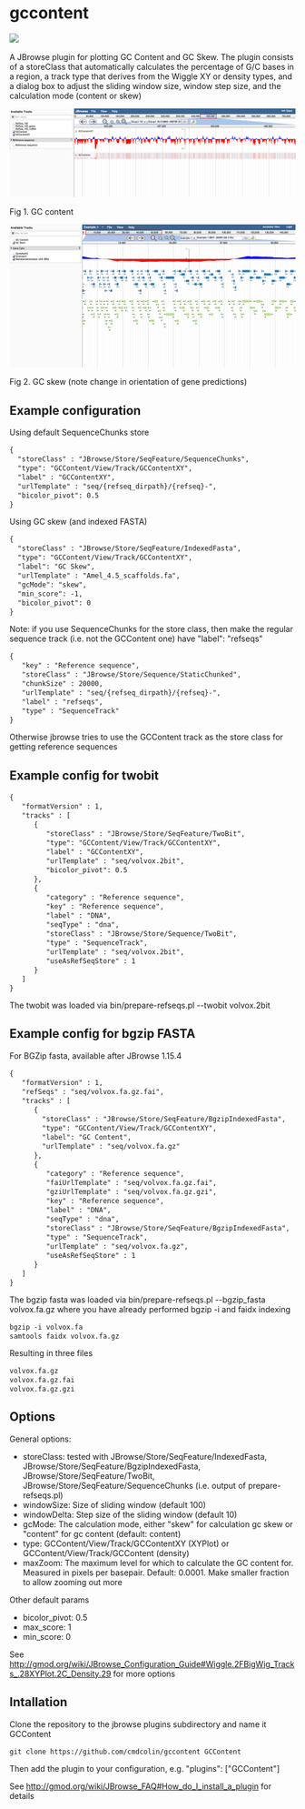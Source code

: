 # gccontent

[![](https://travis-ci.org/elsiklab/gccontent.svg?branch=master)](https://travis-ci.org/elsiklab/gccontent)

A JBrowse plugin for plotting GC Content and GC Skew. The plugin consists of a storeClass that
automatically calculates the percentage of G/C bases in a region, a track
type that derives from the Wiggle XY or density types, and a dialog box to
adjust the sliding window size, window step size, and the calculation mode (content or skew)



![](img/gccontent.png)

Fig 1. GC content


![](img/gcskew.png)

Fig 2. GC skew (note change in orientation of gene predictions)

## Example configuration

Using default SequenceChunks store

    {
      "storeClass" : "JBrowse/Store/SeqFeature/SequenceChunks",
      "type": "GCContent/View/Track/GCContentXY",
      "label" : "GCContentXY",
      "urlTemplate" : "seq/{refseq_dirpath}/{refseq}-",
      "bicolor_pivot": 0.5
    }


Using GC skew (and indexed FASTA)

    {
      "storeClass" : "JBrowse/Store/SeqFeature/IndexedFasta",
      "type": "GCContent/View/Track/GCContentXY",
      "label": "GC Skew",
      "urlTemplate" : "Amel_4.5_scaffolds.fa",
      "gcMode": "skew",
      "min_score": -1,
      "bicolor_pivot": 0
    }


Note: if you use SequenceChunks for the store class, then make the regular sequence track (i.e. not the GCContent one) have "label": "refseqs"

    {
       "key" : "Reference sequence",
       "storeClass" : "JBrowse/Store/Sequence/StaticChunked",
       "chunkSize" : 20000,
       "urlTemplate" : "seq/{refseq_dirpath}/{refseq}-",
       "label" : "refseqs",
       "type" : "SequenceTrack"
    }

Otherwise jbrowse tries to use the GCContent track as the store class for getting reference sequences


## Example config for twobit

```
{
   "formatVersion" : 1,
   "tracks" : [
      {
         "storeClass" : "JBrowse/Store/SeqFeature/TwoBit",
         "type": "GCContent/View/Track/GCContentXY",
         "label" : "GCContentXY",
         "urlTemplate" : "seq/volvox.2bit",
         "bicolor_pivot": 0.5
      },
      {
         "category" : "Reference sequence",
         "key" : "Reference sequence",
         "label" : "DNA",
         "seqType" : "dna",
         "storeClass" : "JBrowse/Store/Sequence/TwoBit",
         "type" : "SequenceTrack",
         "urlTemplate" : "seq/volvox.2bit",
         "useAsRefSeqStore" : 1
      }
   ]
}
```

The twobit was loaded via bin/prepare-refseqs.pl --twobit volvox.2bit

## Example config for bgzip FASTA

For BGZip fasta, available after JBrowse 1.15.4

```
{
   "formatVersion" : 1,
   "refSeqs" : "seq/volvox.fa.gz.fai",
   "tracks" : [
      {
        "storeClass" : "JBrowse/Store/SeqFeature/BgzipIndexedFasta",
        "type": "GCContent/View/Track/GCContentXY",
        "label": "GC Content",
        "urlTemplate" : "seq/volvox.fa.gz"
      },
      {
         "category" : "Reference sequence",
         "faiUrlTemplate" : "seq/volvox.fa.gz.fai",
         "gziUrlTemplate" : "seq/volvox.fa.gz.gzi",
         "key" : "Reference sequence",
         "label" : "DNA",
         "seqType" : "dna",
         "storeClass" : "JBrowse/Store/SeqFeature/BgzipIndexedFasta",
         "type" : "SequenceTrack",
         "urlTemplate" : "seq/volvox.fa.gz",
         "useAsRefSeqStore" : 1
      }
   ]
}
```

The bgzip fasta was loaded via bin/prepare-refseqs.pl --bgzip_fasta volvox.fa.gz where you have already performed bgzip -i and faidx indexing

```
bgzip -i volvox.fa
samtools faidx volvox.fa.gz
```

Resulting in three files

```
volvox.fa.gz
volvox.fa.gz.fai
volvox.fa.gz.gzi
```

## Options

General options:

* storeClass: tested with JBrowse/Store/SeqFeature/IndexedFasta, JBrowse/Store/SeqFeature/BgzipIndexedFasta, JBrowse/Store/SeqFeature/TwoBit, JBrowse/Store/SeqFeature/SequenceChunks (i.e. output of prepare-refseqs.pl)
* windowSize: Size of sliding window (default 100)
* windowDelta: Step size of the sliding window (default 10)
* gcMode: The calculation mode, either "skew" for calculation gc skew or "content" for gc content (default: content)
* type: GCContent/View/Track/GCContentXY (XYPlot) or GCContent/View/Track/GCContent (density)
* maxZoom: The maximum level for which to calculate the GC content for. Measured in pixels per basepair. Default: 0.0001. Make smaller fraction to allow zooming out more

Other default params

* bicolor_pivot: 0.5
* max_score: 1
* min_score: 0

See http://gmod.org/wiki/JBrowse_Configuration_Guide#Wiggle.2FBigWig_Tracks_.28XYPlot.2C_Density.29 for more options


## Intallation

Clone the repository to the jbrowse plugins subdirectory and name it GCContent

    git clone https://github.com/cmdcolin/gccontent GCContent

Then add the plugin to your configuration, e.g. "plugins": ["GCContent"]

See http://gmod.org/wiki/JBrowse_FAQ#How_do_I_install_a_plugin for details
